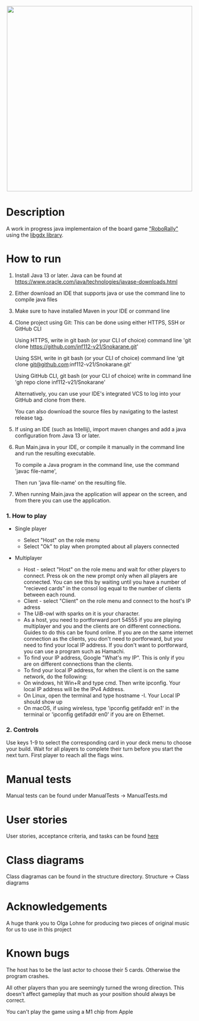 

<p align="center">
  <img width="500" height="500" src="https://user-images.githubusercontent.com/21172653/110108681-c5b8c680-7dac-11eb-8087-183c55f8b90b.png">
</p>

# Description

A work in progress java implementaion of the board game ["RoboRally"](https://en.wikipedia.org/wiki/RoboRally) using the [libgdx library](https://libgdx.com/).


# How to run
1. Install Java 13 or later. Java can be found at https://www.oracle.com/java/technologies/javase-downloads.html
2. Either download an IDE that supports java or use the command line to compile java files
3. Make sure to have installed Maven in your IDE or command line
4. Clone project using Git: This can be done using either HTTPS, SSH or GitHub CLI
	
	Using HTTPS, write in git bash (or your CLI of choice) command line 'git clone https://github.com/inf112-v21/Snokarane.git'
	
	Using SSH, write in git bash (or your CLI of choice) command line 'git clone git@github.com:inf112-v21/Snokarane.git'
	
	Using GitHub CLI, git bash (or your CLI of choice) write in command line 'gh repo clone inf112-v21/Snokarane'
	
	Alternatively, you can use your IDE's integrated VCS to log into your GitHub and clone from there.
	
	You can also download the source files by navigating to the lastest release tag.
5. If using an IDE (such as Intellij), import maven changes and add a java configuration from Java 13 or later. 
6. Run Main.java in your IDE, or compile it manually in the command line and run the resulting executable.
	
	To compile a Java program in the command line, use the command 'javac file-name',
	
	Then run 'java file-name' on the resulting file.
	
7. When running Main.java the application will appear on the screen, and from there you can use the application.


### 1. How to play

- Single player 
  - Select "Host" on the role menu
  - Select "Ok" to play when prompted about all players connected

- Multiplayer
  - Host - select "Host" on the role menu and wait for other players to connect. Press ok on the new prompt only when all players are connected. You can see this by waiting until you have a number of "recieved cards" in the consol log equal to the number of clients between each round.
  - Client - select "Client" on the role menu and connect to the host's IP adress
  - The UiB-owl with sparks on it is your character. 
  - As a host, you need to portforward port 54555 if you are playing multiplayer and you and the clients are on different connections. Guides to do this can be found online. If you are on the same internet connection as the clients, you don't need to portforward, but you need to find your local IP address. If you don't want to portforward, you can use a program such as Hamachi. 
  - To find your IP address, Google "What's my IP". This is only if you are on different connections than the clients.
  - To find your local IP address, for when  the client is on the same network, do the following:
  - On windows, hit Win+R and type cmd. Then write ipconfig. Your local IP address will be the IPv4 Address.
  - On Linux, open the terminal and type hostname -I. Your Local IP should show up
  - On macOS, if using wireless, type 'ipconfig getifaddr en1' in the terminal or 'ipconfig getifaddr en0' if you are on Ethernet.

### 2. Controls

Use keys 1-9 to select the corresponding card in your deck menu to choose your build. Wait for all players to complete their turn before you start the next turn. First player to reach all the flags wins.

# Manual tests

Manual tests can be found under ManualTests -> ManualTests.md


#  User stories
 
 User stories, acceptance criteria, and tasks can be found [here](https://docs.google.com/spreadsheets/d/1A_78OKM1BRXeeG4MR3e6AafYpPxnElqm3xPFjLozlGY/edit?usp=sharing)

# Class diagrams

Class diagramas can be found in the structure directory. Structure -> Class diagrams

# Acknowledgements 

A huge thank you to Olga Lohne for producing two pieces of original music for us to use in this project

# Known bugs

The host has to be the last actor to choose their 5 cards. Otherwise the program crashes.

All other players than you are seemingly turned the wrong direction. This doesn't affect gameplay that much as your position should always be correct.

You can't play the game using a M1 chip from Apple

